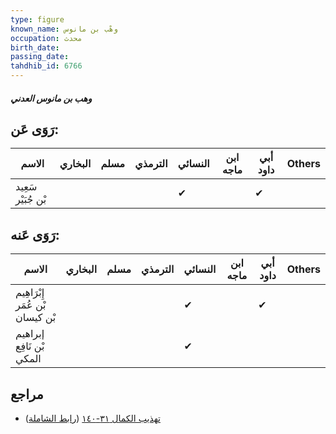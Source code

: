 ```yaml
---
type: figure
known_name: وهْب بن مانوس
occupation: محدث
birth_date:
passing_date:
tahdhib_id: 6766
---
```

##### وهب بن مانوس العدني

## رَوَى عَن:
| الاسم              | البخاري | مسلم | الترمذي | النسائي | ابن ماجه | أبي داود | Others |
| ------------------ | ------- | ---- | ------- | ------- | -------- | -------- | ------ |
| سَعِيد بْن جُبَيْر |         |      |         | ✔       |          | ✔        |        |
## رَوَى عَنه:
| الاسم                           | البخاري | مسلم | الترمذي | النسائي | ابن ماجه | أبي داود | Others |
| ------------------------------- | ------- | ---- | ------- | ------- | -------- | -------- | ------ |
| إِبْرَاهِيم بْن عُمَر بْن كيسان |         |      |         | ✔       |          | ✔        |        |
| إبراهيم بْن نَافِع المكي        |         |      |         | ✔       |          |          |        |
## مراجع
- [تهذيب الكمال ٣١-١٤٠](obsidian://open?vault=Tahdhib-al-Kamal&file=Figures/٦٧٦٦-وهب%20بن%20مانوس%20العدني) ([رابط الشاملة](https://shamela.ws/book/3722/16688))